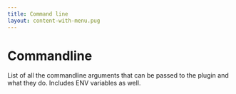 ```yaml
---
title: Command line
layout: content-with-menu.pug
---
```


# Commandline

List of all the commandline arguments that can be passed to the plugin and what
they do. Includes ENV variables as well.



